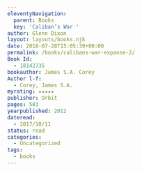 ```yaml
---
eleventyNavigation:
  parent: Books
  key: 'Caliban’s War '
author: Glenn Dixon
layout: layouts/books.njk
date: 2018-07-28T15:05:39+00:00
permalink: /books/calibans-war-expanse-2/
Book Id:
  - 18142735
bookauthor: James S.A. Corey
Author l-f:
  - Corey, James S.A.
myrating: ★★★★★
publisher: Orbit
pages: 583
yearpublished: 2012
dateread:
  - 2017/10/11
status: read
categories:
  - Uncategorized
tags:
  - books
---
```

